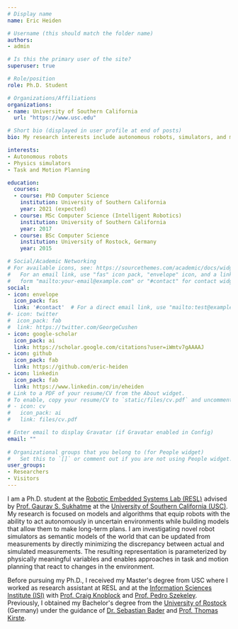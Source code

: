 ```yaml
---
# Display name
name: Eric Heiden

# Username (this should match the folder name)
authors:
- admin

# Is this the primary user of the site?
superuser: true

# Role/position
role: Ph.D. Student

# Organizations/Affiliations
organizations:
- name: University of Southern California
  url: "https://www.usc.edu"

# Short bio (displayed in user profile at end of posts)
bio: My research interests include autonomous robots, simulators, and motion planning.

interests:
- Autonomous robots
- Physics simulators
- Task and Motion Planning

education:
  courses:
  - course: PhD Computer Science
    institution: University of Southern California
    year: 2021 (expected)
  - course: MSc Computer Science (Intelligent Robotics)
    institution: University of Southern California
    year: 2017
  - course: BSc Computer Science
    institution: University of Rostock, Germany
    year: 2015

# Social/Academic Networking
# For available icons, see: https://sourcethemes.com/academic/docs/widgets/#icons
#   For an email link, use "fas" icon pack, "envelope" icon, and a link in the
#   form "mailto:your-email@example.com" or "#contact" for contact widget.
social:
- icon: envelope
  icon_pack: fas
  link: '#contact'  # For a direct email link, use "mailto:test@example.org".
#- icon: twitter
#  icon_pack: fab
#  link: https://twitter.com/GeorgeCushen
- icon: google-scholar
  icon_pack: ai
  link: https://scholar.google.com/citations?user=iWmtv7gAAAAJ
- icon: github
  icon_pack: fab
  link: https://github.com/eric-heiden
- icon: linkedin
  icon_pack: fab
  link: https://www.linkedin.com/in/eheiden
# Link to a PDF of your resume/CV from the About widget.
# To enable, copy your resume/CV to `static/files/cv.pdf` and uncomment the lines below.  
# - icon: cv
#   icon_pack: ai
#   link: files/cv.pdf

# Enter email to display Gravatar (if Gravatar enabled in Config)
email: ""
  
# Organizational groups that you belong to (for People widget)
#   Set this to `[]` or comment out if you are not using People widget.  
user_groups:
- Researchers
- Visitors
---
```


I am a Ph.D. student at the [Robotic Embedded Systems Lab (RESL)](http://robotics.usc.edu/resl) advised by [Prof. Gaurav S. Sukhatme](http://robotics.usc.edu/~gaurav/) at the [University of Southern California (USC)](http://www.usc.edu").
My research is focused on models and algorithms that equip robots with the ability to act autonomously in uncertain environments while building models that allow them to make long-term plans. I am investigating novel robot simulators as semantic models of the world that can be updated from measurements by directly minimizing the discrepancy between actual and simulated measurements. The resulting representation is parameterized by physically meaningful variables and enables approaches in task and motion planning that react to changes in the environment.

Before pursuing my Ph.D., I received my Master's degree from USC where I worked as research assistant at RESL and at the [Information Sciences Institute (ISI)](http://www.isi.edu/home) with [Prof. Craig Knoblock](http://usc-isi-i2.github.io/knoblock/) and [Prof. Pedro Szekeley](http://usc-isi-i2.github.io/szekely/). Previously, I obtained my Bachelor's degree from the [University of Rostock](https://www.uni-rostock.de/) (Germany) under the guidance of [Dr. Sebastian Bader](https://www.mmis.informatik.uni-rostock.de/staff/#c700759) and [Prof. Thomas Kirste](https://www.mmis.informatik.uni-rostock.de/staff/#c698787).
